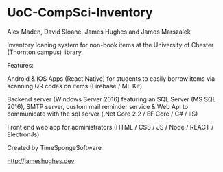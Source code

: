 # UoC-CompSci-Inventory

Alex Maden, David Sloane, James Hughes and James Marszalek

Inventory loaning system for non-book items at the University of Chester (Thornton campus) library.

Features:

  Android & IOS Apps (React Native) for students to easily borrow items via scanning QR codes on items (Firebase / ML Kit)
  
  Backend server (Windows Server 2016) featuring an SQL Server (MS SQL 2016), SMTP server, custom mail reminder service & Web Api to communicate with the sql server (.Net Core 2.2 / EF Core / C# / IIS)
  
  Front end web app for administrators (HTML / CSS / JS / Node / REACT / ElectronJs)
  
  Created by TimeSpongeSoftware
  
  http://jameshughes.dev
